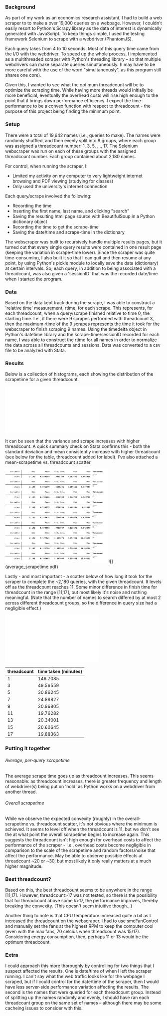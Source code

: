 ### Background
As part of my work as an economics research assistant, I had to build a web scraper to to make a over 19,000 queries on a webpage. However, I couldn't easily resort to Python's Scrapy library as the data of interest is dynamically generated with JavaScript. To keep things simple, I used the testing framework Selenium to scrape with a webdriver (PhantomJS).

Each query takes from 4 to 10 seconds. Most of this query time came from the I/O with the webdriver. To speed up the whole process, I implemented as a multithreaded scraper with Python's threading library – so that multiple webdrivers can make separate queries simultaneously. (I may have to be more careful with the use of the word "simultaneously", as this program still shares one core).

Given this, I wanted to see what the optimum threadcount will be to optimize the scraping time. While having more threads would initially be more beneficial, eventually the overhead costs will rise high enough to the point that it brings down performance efficiency. I expect the time-performance to be a convex function with respect to threadcount - the purpose of this project being finding the minimum point.

### Setup
There were a total of 19,642 names (i.e., queries to make). The names were randomly shuffled, and then evenly split into 9 groups, where each group was assigned a threadcount number: 1, 3, 5, ..., 17. The Selenium webscraper was run on each of these groups with the assigned threadcount number. Each group contained about 2,180 names.

For control, when running the scraper, I:
- Limited my activity on my computer to very lightweight internet browsing and PDF viewing (studying for classes)
- Only used the university's internet connection

Each query/scrape involved the following:
- Recording the time
- Inserting the first name, last name, and clicking "search"
- Saving the resulting html page source with BeautifulSoup in a Python dictionary object
- Recording the time to get the scrape-time
- Saving the date/time and scrape-time in the dictionary

The webscraper was built to recursively handle multiple results pages, but it turned out that every single query results were contained in one result page (keeping the variation in scrape-time lower). Since the scraper was quite time-consuming, I also built it so that I can quit and then resume at any point, by using Python's pickle module to locally save the data (dictionary) at certain intervals. So, each query, in addition to being associated with a threadcount, was also given a 'sessionID' that was the recorded date/time when I started the program.

### Data
Based on the data kept track during the scrape, I was able to construct a 'relative time' measurement, rtime, for each scrape. This represents, for each threadcount, when a query/scrape finished relative to time 0, the starting time. I.e., if there were 9 scrapes performed with threadcount 3, then the maximum rtime of the 9 scrapes represents the time it took for the webscraper to finish scraping 9 names. Using the timedelta object in Python's datetime library and the scrape-time/sessionID recorded for each name, I was able to construct the rtime for all names in order to normalize the data across all threadcounts and sessions. Data was converted to a csv file to be analyzed with Stata.

### Results
Below is a collection of histograms, each showing the distribution of the scrapetime for a given threadcount. 

![](histogram.pdf)

It can be seen that the variance and scrape increases with higher threadcount. A quick summary check on Stata confirms this - both the standard deviation and mean consistently increase with higher threadcount (see below for the table, threadcount added for label). I've also attached a mean-scrapetime vs. threadcount scatter.

<img src="scrapetime_stats.png" width="65%">
![](average_scrapetime.pdf)

Lastly - and most important - a scatter below of how long it took for the scraper to complete the ~2,180 queries, with the given threadcount. It levels off as the threadcount reaches 11. Some minor difference in finish time for threadcount in the range \[11,17], but most likely it's noise and nothing meaningful. (Note that the number of names to search differed by at most 2 across different threadcount groups, so the difference in query size had a negligible effect.)

![](finish.pdf)

|threadcount|time taken (minutes)|
|--|--|
|1|146.7085|
|3|49.56559|
|5|30.86245|
|7|24.88827|
|9|20.96805|
|11|19.76282|
|13|20.34001|
|15|20.60645|
|17|19.88363|

### Putting it together

###### Average, per-query scrapetime
The average scrape time goes up as threadcount increases. This seems reasonable: as threadcount increases, there is greater frequency and length of webdriver(s) being put on 'hold' as Python works on a webdriver from another thread. 

###### Overall scrapetime
While we observe the expected convexity (roughly) in the overall-scrapetime vs. threadcount scatter, it's not obvious where the minimum is achieved. It seems to level off when the threadcount is 11, but we don't see the at what point the overall scrapetime begins to increase again. This suggests the threadcount isn't high enough for overhead costs to affect the performance of the scraper - i.e., overhead costs become negligible in comparison to the scale of the scrapetime and random factors/noise that affect the performance. May be able to observe possible effects at threadcount ~20 or ~30, but most likely it only really matters at a much higher magnitude. 

### Best threadcount?
Based on this, the best threadcount seems to be anywhere in the range \[11,17]. However, threadcount>17 was not tested, so there is the possibility that for threadcount above some k>17, the performance improves, thereby breaking the convexity. (This doesn't seem intuitive though...)

Another thing to note is that CPU temperature increased quite a bit as I increased the threadcount on the webscraper. I had to use smcFanControl and manually set the fans at the highest RPM to keep the computer cool (even with the max fans, 70 celcius when threadcount was 15/17). Considering energy consumption, then, perhaps 11 or 13 would be the optimum threadcount.

### Extra
I could approach this more thoroughly by controlling for two things that I suspect affected the results. One is date/time of when I left the scraper running. I can't say what the web traffic looks like for the webpage I scraped, but if I could control for the date/time of the scraper, then I would have less server-side performance variation affecting the results. The second is the names that were queried for each threadcount group. Instead of splitting up the names randomly and evenly, I should have ran each threadcount group on the same set of names – although there may be some cacheing issues to consider with this.




